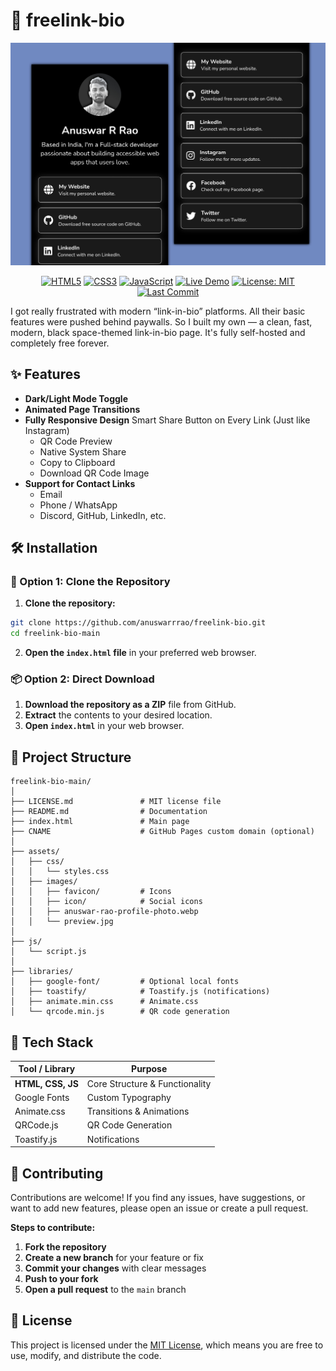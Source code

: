# 🔗 freelink-bio

![Preview of freelink-bio Website](https://raw.githubusercontent.com/Anuswar/linktree-clone/main/assets/images/preview.jpg)

<div align="center">

[![HTML5](https://img.shields.io/badge/HTML5-E34F26?style=flat&logo=html5&logoColor=white)](https://www.w3.org/html/)
[![CSS3](https://img.shields.io/badge/CSS3-1572B6?style=flat&logo=css3&logoColor=white)](https://www.w3.org/Style/CSS/Overview.en.html)
[![JavaScript](https://img.shields.io/badge/JavaScript-F7DF1E?style=flat&logo=javascript&logoColor=black)](https://developer.mozilla.org/en-US/docs/Web/JavaScript)
[![Live Demo](https://img.shields.io/badge/Live-Demo-blue?style=flat&logo=google-chrome&logoColor=white)](https://anuswarrrao.sbs/)
[![License: MIT](https://img.shields.io/badge/License-MIT-yellow.svg)](LICENSE.md)
[![Last Commit](https://img.shields.io/github/last-commit/Anuswar/linktree-clone)](https://github.com/Anuswar/linktree-clone/commits/main)

</div>


I got really frustrated with modern “link-in-bio” platforms. All their basic features were pushed behind paywalls. So I built my own — a clean, fast, modern, black space-themed link-in-bio page. It's fully self-hosted and completely free forever.



## ✨ Features

- **Dark/Light Mode Toggle**
- **Animated Page Transitions**
- **Fully Responsive Design**
Smart Share Button on Every Link (Just like Instagram)
    - QR Code Preview
    - Native System Share
    - Copy to Clipboard
    - Download QR Code Image
- **Support for Contact Links**
    - Email
    - Phone / WhatsApp
    - Discord, GitHub, LinkedIn, etc.


## 🛠️ Installation

### 🔁 Option 1: Clone the Repository

1. **Clone the repository:**

```bash
git clone https://github.com/anuswarrrao/freelink-bio.git
cd freelink-bio-main
```

2. **Open the `index.html` file** in your preferred web browser.

### 📦 Option 2: Direct Download

1. **Download the repository as a ZIP** file from GitHub.
2. **Extract** the contents to your desired location.
3. **Open `index.html`** in your web browser.



## 📂 Project Structure

```
freelink-bio-main/
│
├── LICENSE.md               # MIT license file
├── README.md                # Documentation
├── index.html               # Main page
├── CNAME                    # GitHub Pages custom domain (optional)
│
├── assets/
│   ├── css/
│   │   └── styles.css
│   ├── images/
│   │   ├── favicon/         # Icons
│   │   ├── icon/            # Social icons
│   │   ├── anuswar-rao-profile-photo.webp
│   │   └── preview.jpg
│
├── js/
│   └── script.js
│
├── libraries/
│   ├── google-font/         # Optional local fonts
│   ├── toastify/            # Toastify.js (notifications)
│   ├── animate.min.css      # Animate.css
│   └── qrcode.min.js        # QR code generation

```


## 🧰 Tech Stack

| Tool / Library    | Purpose                         |
|-------------------|----------------------------------|
| **HTML, CSS, JS** | Core Structure & Functionality   |
| Google Fonts      | Custom Typography                |
| Animate.css       | Transitions & Animations         |
| QRCode.js         | QR Code Generation               |
| Toastify.js       | Notifications                    |


## 🤝 Contributing

Contributions are welcome! If you find any issues, have suggestions, or want to add new features, please open an issue or create a pull request.

**Steps to contribute:**

1. **Fork the repository**
2. **Create a new branch** for your feature or fix
3. **Commit your changes** with clear messages
4. **Push to your fork**
5. **Open a pull request** to the `main` branch



## 📄 License
This project is licensed under the [MIT License](LICENSE.md), which means you are free to use, modify, and distribute the code.
